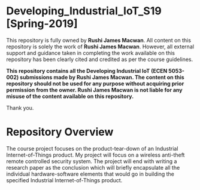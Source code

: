 # Developing_Industrial_IoT_S19 [Spring-2019]

This repository is fully owned by **Rushi James Macwan**. All content on this repository is solely the work of **Rushi James Macwan**. However, all external support and guidance taken in completing the work available on this repository has been clearly cited and credited as per the course guidelines.

**This repository contains all the Developing Industrial IoT (ECEN 5053-002) submissions made by Rushi James Macwan. The content on this repository should not be used for any purpose without acquiring prior permission from the owner. Rushi James Macwan is not liable for any misuse of the content available on this repository.** 

Thank you.

# Repository Overview

The course project focuses on the product-tear-down of an Industrial Internet-of-Things product. My project will focus on a wireless anti-theft remote controlled security system. The project will end with writing a research paper as the conclusion which will briefly encapsulate all the individual hardware-software elements that would go in building the specified Industrial Internet-of-Things product.
